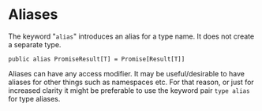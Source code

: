 # Aliases

The keyword "`alias`" introduces an alias for a type name. It does not create a separate type.

```azoth
public alias PromiseResult[T] = Promise[Result[T]]
```

Aliases can have any access modifier. It may be useful/desirable to have aliases for other things
such as namespaces etc. For that reason, or just for increased clarity it might be preferable to use
the keyword pair `type alias` for type aliases.
